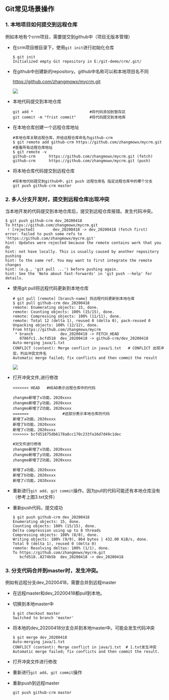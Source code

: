 ## Git常见场景操作

### 1. 本地项目如何提交到远程仓库

例如本地有个crm项目，需要提交到github中（项目无版本管理）

- 在crm项目根目录下，使用`git init`进行初始化仓库

  ```shell
  $ git init
  Initialized empty Git repository in E:/git-demo/crm/.git/
  ```

- 在github中创建新的repository。github中名称可以和本地项目名不同

  https://github.com/zhangmowx/mycrm.git

  ![](..//images/git/github创建repository.png)

- 本地代码提交到本地仓库

  ```shell
  git add *                         #将代码添加到暂存区
  git commit -m "frist commit"      #将代码提交到本地库
  ```

- 在本地仓库创建一个远程仓库地址

  ```shell
  #本地仓库关联远程仓库，并给远程仓库命名为github-crm
  $ git remote add github-crm https://github.com/zhangmowx/mycrm.git
  #查看所有远程仓库地址
  $ git remote -v
  github-crm      https://github.com/zhangmowx/mycrm.git (fetch)
  github-crm      https://github.com/zhangmowx/mycrm.git (push)
  ```

- 将本地仓库代码提交到远程仓库

  ```shell
  #将本地代码提交到github中，git push 远程仓库名 指定远程仓库中的哪个分支
  git push github-crm master
  ```

  

### 2. 多人分支开发时，提交到远程仓库出现冲突

当本地开发的代码提交到本地仓库后，提交到远程仓库报错。发生代码冲突。

```shell
$ git push github-crm dev_20200418
To https://github.com/zhangmowx/mycrm.git
 ! [rejected]        dev_20200418 -> dev_20200418 (fetch first)
error: failed to push some refs to 'https://github.com/zhangmowx/mycrm.git'
hint: Updates were rejected because the remote contains work that you do
hint: not have locally. This is usually caused by another repository pushing
hint: to the same ref. You may want to first integrate the remote changes
hint: (e.g., 'git pull ...') before pushing again.
hint: See the 'Note about fast-forwards' in 'git push --help' for details.
```

- 使用git pull将远程代码更新到本地仓库

  ```shell
  # git pull [remote] [branch-name] 将远程代码更新到本地仓库
  $ git pull github-crm dev_20200418
  remote: Enumerating objects: 15, done.
  remote: Counting objects: 100% (15/15), done.
  remote: Compressing objects: 100% (11/11), done.
  remote: Total 12 (delta 1), reused 0 (delta 0), pack-reused 0
  Unpacking objects: 100% (12/12), done.
  From https://github.com/zhangmowx/mycrm
   * branch            dev_20200418 -> FETCH_HEAD
     0786fc1..bcfd518  dev_20200418 -> github-crm/dev_20200418
  Auto-merging java/1.txt    
  CONFLICT (content): Merge conflict in java/1.txt   # CONFLICT 出现冲突，列出冲突文件名
  Automatic merge failed; fix conflicts and then commit the result
  ```

  ![](..//images/git/提交时冲突显示.png)

- 打开冲突文件,进行修改

  ```shell
  <<<<<<< HEAD   #HEAD表示远程仓库中的代码
  
  zhangmo新增了x功能，2020xxxx
  zhangmo新增了y功能，2020xxxx
  zhangmo新增了Z功能，2020xxxx
  =======               #这部分表示本地仓库的代码
  新增了a功能，2020xxxx
  新增了b功能，2020xxxx
  新增了c功能，2020xxxx
  >>>>>>> bcfd51875db6178a8cc170c233fa16d7d49c1dec
  
  #对文件进行修改
  zhangmo新增了x功能，2020xxxx
  zhangmo新增了y功能，2020xxxx
  zhangmo新增了Z功能，2020xxxx
  
  新增了a功能，2020xxxx
  新增了b功能，2020xxxx
  新增了c功能，2020xxxx
  ```

- 重新进行`git add`、`git commit`操作。因为pull的代码可能还有本地仓库没有（参考上图3.txt文件）

- 重新push代码，提交成功

  ```shell
  $ git push github-crm dev_20200418
  Enumerating objects: 15, done.
  Counting objects: 100% (15/15), done.
  Delta compression using up to 8 threads
  Compressing objects: 100% (8/8), done.
  Writing objects: 100% (9/9), 864 bytes | 432.00 KiB/s, done.
  Total 9 (delta 1), reused 0 (delta 0)
  remote: Resolving deltas: 100% (1/1), done.
  To https://github.com/zhangmowx/mycrm.git
     bcfd518..8274b5b  dev_20200418 -> dev_20200418
  
  ```

  

### 3. 分支代码合并到master时，发生冲突。

例如有远程分支dev_20200418，需要合并到远程master

- 在远程master和dev_20200418都pull到本地。

- 切换到本地master中

  ```shell
  $ git checkout master
  Switched to branch 'master'
  ```

- 将本地的dev_20200418分支合并到本地master中。可能会发生代码冲突

  ```shell
  $ git merge dev_20200418
  Auto-merging java/1.txt
  CONFLICT (content): Merge conflict in java/1.txt  # 1.txt发生冲突
  Automatic merge failed; fix conflicts and then commit the result. 
  ```

- 打开冲突文件进行修改

- 重新进行`git add`、`git commit`操作

- 重新push到远程master

  ```shell
  git push github-crm master
  ```

  